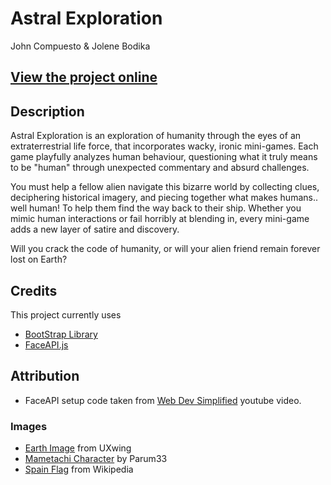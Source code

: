 # Astral Exploration

John Compuesto & Jolene Bodika

## [View the project online](https://jbodika.github.io/CART-263/Project/astral-exploration/)

## Description

Astral Exploration is an exploration of humanity through the eyes of an extraterrestrial life force, that incorporates wacky, ironic mini-games. Each game playfully analyzes human behaviour, questioning what it truly means to be "human" through unexpected commentary and absurd challenges.

You must help a fellow alien navigate this bizarre world by collecting clues, deciphering historical imagery, and piecing together what makes humans.. well human! To help them find the way back to their ship. Whether you mimic human interactions or fail horribly at blending in, every mini-game adds a new layer of satire and discovery.

Will you crack the code of humanity, or will your alien friend remain forever lost on Earth?

## Credits

This project currently uses

- [BootStrap Library](https://getbootstrap.com/)
- [FaceAPI.js](https://justadudewhohacks.github.io/face-api.js/docs/index.html)

## Attribution

- FaceAPI setup code taken from [Web Dev Simplified](https://www.youtube.com/watch?v=CVClHLwv-4I&t=637s) youtube video.

### Images

- [Earth Image](https://uxwing.com/earth-icon/) from UXwing
- [Mametachi Character](https://great-characters.fandom.com/wiki/Mametchi?file=169995A5-64F4-40E0-8FA6-3D374AC29B7A.jpeg) by Parum33
- [Spain Flag](https://en.wikipedia.org/wiki/Flag_of_Spain#/media/File:Flag_of_Spain.svg) from Wikipedia
